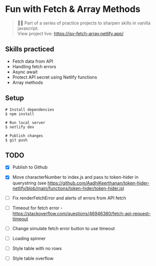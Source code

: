# Fun with Fetch & Array Methods
> 🧑‍🏫 Part of a series of practice projects to sharpen skills in vanilla javascript.  
> View project live: https://jsv-fetch-array.netlify.app/

## Skills practiced
- Fetch data from API
- Handling fetch errors
- Async await
- Protect API secret using Netlify functions
- Array methods

## Setup
```
# Install dependencies
$ npm install

# Run local server
$ netlify dev

# Publish changes
$ git push
```

## TODO
- [x] Publish to Github
- [x] Move characterNumber to index.js and pass to token-hider in querystring (see https://github.com/AadhiKeerthanan/token-hider-netlify/blob/main/functions/token-hider/token-hider.js)
- [ ] Fix renderFetchError and alerts of errors from API fetch
- [ ] Timeout for fetch error - https://stackoverflow.com/questions/46946380/fetch-api-request-timeout
- [ ] Change simulate fetch error button to use timeout
- [ ] Loading spinner
- [ ] Style table with no rows
- [ ] Style table overflow


